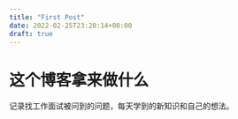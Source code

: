 ```yaml
---
title: "First Post"
date: 2022-02-25T23:20:14+08:00
draft: true
---
```


# 这个博客拿来做什么 <br>
记录找工作面试被问到的问题，每天学到的新知识和自己的想法。

